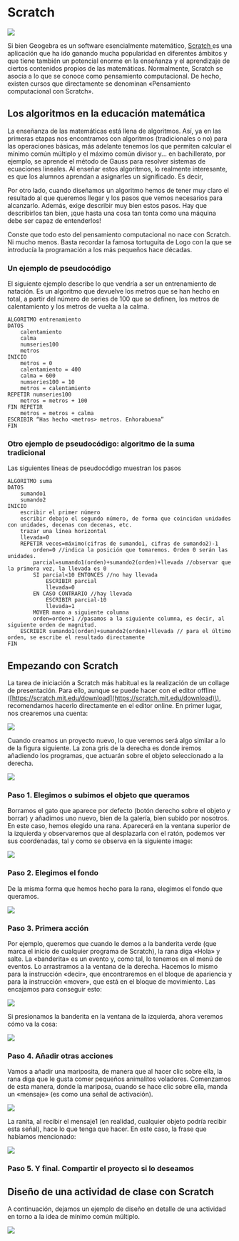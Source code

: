 # Scratch

![](/otros-recursos/assets/logoscratch.png)

Si bien Geogebra es un software esencialmente matemático, [Scratch ](https://scratch.mit.edu/)es una aplicación que ha ido ganando mucha popularidad en diferentes ámbitos y que tiene también un potencial enorme en la enseñanza y el aprendizaje de ciertos contenidos propios de las matemáticas. Normalmente, Scratch se asocia a lo que se conoce como pensamiento computacional. De hecho, existen cursos que directamente se denominan «Pensamiento computacional con Scratch».

## Los algoritmos en la educación matemática

La enseñanza de las matemáticas está llena de algoritmos. Así, ya en las primeras etapas nos encontramos con algoritmos \(tradicionales o no\) para las operaciones básicas, más adelante tenemos los que permiten calcular el mínimo común múltiplo y el máximo común divisor y... en bachillerato, por ejemplo, se aprende el método de Gauss para resolver sistemas de ecuaciones lineales. Al enseñar estos algoritmos, lo realmente interesante, es que los alumnos aprendan a asignarles un significado. Es decir,

Por otro lado, cuando diseñamos un algoritmo hemos de tener muy claro el resultado al que queremos llegar y los pasos que vemos necesarios para alcanzarlo. Además, exige describir muy bien estos pasos. Hay que describirlos tan bien, ¡que hasta una cosa tan tonta como una máquina debe ser capaz de entenderlos!

Conste que todo esto del pensamiento computacional no nace con Scratch. Ni mucho menos. Basta recordar la famosa tortuguita de Logo con la que se introducía la programación a los más pequeños hace décadas.

### Un ejemplo de pseudocódigo

El siguiente ejemplo describe lo que vendría a ser un entrenamiento de natación. Es un algoritmo que devuelve los metros que se han hecho en total, a partir del número de series de 100 que se definen, los metros de calentamiento y los metros de vuelta a la calma.

```
ALGORITMO entrenamiento
DATOS
    calentamiento  
    calma
    numseries100
    metros
INICIO
    metros = 0
    calentamiento = 400
    calma = 600
    numseries100 = 10
    metros = calentamiento
REPETIR numseries100
    metros = metros + 100
FIN REPETIR
    metros = metros + calma
ESCRIBIR “Has hecho <metros> metros. Enhorabuena”
FIN
```

### Otro ejemplo de pseudocódigo: algoritmo de la suma tradicional

Las siguientes líneas de pseudocódigo muestran los pasos

```
ALGORITMO suma
DATOS
    sumando1
    sumando2
INICIO
    escribir el primer número
    escribir debajo el segundo número, de forma que coincidan unidades con unidades, decenas con decenas, etc.
    trazar una línea horizontal
    llevada=0
    REPETIR veces=máximo(cifras de sumando1, cifras de sumando2)-1
        orden=0 //indica la posición que tomaremos. Orden 0 serán las unidades.
        parcial=sumando1(orden)+sumando2(orden)+llevada //observar que la primera vez, la llevada es 0
        SI parcial<10 ENTONCES //no hay llevada
            ESCRIBIR parcial
            llevada=0
        EN CASO CONTRARIO //hay llevada
            ESCRIBIR parcial-10
            llevada=1
        MOVER mano a siguiente columna    
        orden=orden+1 //pasamos a la siguiente columna, es decir, al siguiente orden de magnitud.     
    ESCRIBIR sumando1(orden)+sumando2(orden)+llevada // para el último orden, se escribe el resultado directamente
FIN
```

## Empezando con Scratch

La tarea de iniciación a Scratch más habitual es la realización de un collage de presentación. Para ello, aunque se puede hacer con el editor offline \([https://scratch.mit.edu/download](https://scratch.mit.edu/download)\), recomendamos hacerlo directamente en el editor online. En primer lugar,  nos crearemos una cuenta:

![](/otros-recursos/assets/scratch01.png)

Cuando creamos un proyecto nuevo, lo que veremos será algo similar a lo de la figura siguiente. La zona gris de la derecha es donde iremos añadiendo los programas, que actuarán sobre el objeto seleccionado a la derecha.

![](/otros-recursos/assets/scratch02.png)

### Paso 1. Elegimos o subimos el objeto que queramos

Borramos el gato que aparece por defecto \(botón derecho sobre el objeto y borrar\) y añadimos uno nuevo, bien de la galería, bien subido por nosotros. En este caso, hemos elegido una rana. Aparecerá en la ventana superior de la izquierda y observaremos que al desplazarla con el ratón, podemos ver sus coordenadas, tal y como se observa en la siguiente image:

![](/otros-recursos/assets/scratch03.png)

### Paso 2. Elegimos el fondo

De la misma forma que hemos hecho para la rana, elegimos el fondo que queramos.

![](/otros-recursos/assets/scratch04.png)

### Paso 3. Primera acción

Por ejemplo, queremos que cuando le demos a la banderita verde \(que marca el inicio de cualquier programa de Scratch\), la rana diga «Hola» y salte. La «banderita» es un evento y, como tal, lo tenemos en el menú de eventos. Lo arrastramos a la ventana de la derecha. Hacemos lo mismo para la instrucción «decir», que encontraremos en el bloque de apariencia y para la instrucción «mover», que está en el bloque de movimiento. Las encajamos para conseguir esto:

![](/otros-recursos/assets/scratch.png)

Si presionamos la banderita en la ventana de la izquierda, ahora veremos cómo va la cosa:

![](/otros-recursos/assets/scratch05.png)

### Paso 4. Añadir otras acciones

Vamos a añadir una mariposita, de manera que al hacer clic sobre ella, la rana diga que le gusta comer pequeños animalitos voladores. Comenzamos de esta manera, donde la mariposa, cuando se hace clic sobre ella, manda un «mensaje» \(es como una señal de activación\).

![](/otros-recursos/assets/scratch06.png)

La ranita, al recibir el mensaje1 \(en realidad, cualquier objeto podría recibir esta señal\), hace lo que tenga que hacer. En este caso, la frase que habíamos mencionado:

![](/otros-recursos/assets/scratch07.png)

### Paso 5. Y final. Compartir el proyecto si lo deseamos



## Diseño de una actividad de clase con Scratch

A continuación, dejamos un ejemplo de diseño en detalle de una actividad en torno a la idea de mínimo común múltiplo.

![](/otros-recursos/assets/scratch_canvas.png)

